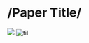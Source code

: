 # /Paper Title/

![](https://github.com/tskora/pybendt/main/animtion.gif?raw=true)
![til](./animation.gif)